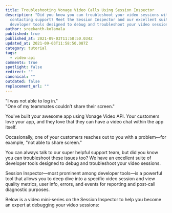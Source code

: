 ```yaml
---
title: Troubleshooting Vonage Video Calls Using Session Inspector
description: "Did you know you can troubleshoot your video sessions without
  contacting support? Meet the Session Inspector and our excellent suite of
  developer tools designed to debug and troubleshoot your video sessions. "
author: sreekanth-kolamala
published: true
published_at: 2021-09-03T11:58:50.034Z
updated_at: 2021-09-03T11:58:50.087Z
category: tutorial
tags:
  - video-api
comments: true
spotlight: false
redirect: ""
canonical: ""
outdated: false
replacement_url: ""
---
```

"I was not able to log in."\
"One of my teammates couldn’t share their screen."

You've built your awesome app using Vonage Video API. Your customers love your app, and they love that they can have a video chat within the app itself. 

Occasionally, one of your customers reaches out to you with a problem—for example, "not able to share screen."  

You can always talk to our super helpful support team, but did you know you can troubleshoot these issues too? We have an excellent suite of developer tools designed to debug and troubleshoot your video sessions. 

Session Inspector—most prominent among developer tools—is a powerful tool that allows you to deep dive into a specific video session and view quality metrics, user info, errors, and events for reporting and post-call diagnostic purposes.

Below is a video mini-series on the Session Inspector to help you become an expert at debugging your video sessions:

<youtube id="AMzcMQQ_3Ls"></youtube>

<youtube id="zkaJreu9ONM"></youtube>

<youtube id="AEFTrQDp6vE"></youtube>

<youtube id="Rf1m3fih7qU"></youtube>

<youtube id="etVdMKKA_X8"></youtube>

<youtube id="U3OjWk34C90"></youtube>